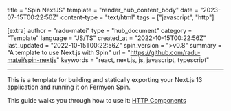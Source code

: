 title = "Spin NextJS"
template = "render_hub_content_body"
date = "2023-07-15T00:22:56Z"
content-type = "text/html"
tags = ["javascript", "http"]

[extra]
author = "radu-matei"
type = "hub_document"
category = "Template"
language = "JS/TS"
created_at = "2022-10-15T00:22:56Z"
last_updated = "2022-10-15T00:22:56Z"
spin_version = ">v0.8"
summary =  "A template to use Next.js with Spin"
url = "https://github.com/radu-matei/spin-nextjs"
keywords = "react, next.js, js, javascript, typescript"

---

This is a template for building and statically exporting your Next.js 13 application and running it on Fermyon Spin.

This guide walks you through how to use it: [HTTP Components](https://developer.fermyon.com/spin/javascript-components#http-components)
